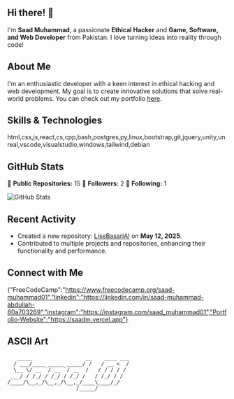 ## Hi there! 👋

I'm **Saad Muhammad**, a passionate **Ethical Hacker** and **Game, Software, and Web Developer** from Pakistan. I love turning ideas into reality through code!

## About Me

I'm an enthusiastic developer with a keen interest in ethical hacking and web development. My goal is to create innovative solutions that solve real-world problems. You can check out my portfolio [here](https://saadportfolio.rf.gd/).

## Skills & Technologies

html,css,js,react,cs,cpp,bash,postgres,py,linux,bootstrap,git,jquery,unity,unreal,vscode,visualstudio,windows,tailwind,debian

## GitHub Stats

🌟 **Public Repositories:** 15 
👥 **Followers:** 2 
👤 **Following:** 1 

![GitHub Stats](https://github-readme-stats.vercel.app/api?username=saad-muhammad01&show_icons=true&theme=radical)

## Recent Activity

- Created a new repository: [LiseBasariAI](https://github.com/saad-muhammad01/LiseBasariAI) on **May 12, 2025**.
- Contributed to multiple projects and repositories, enhancing their functionality and performance.

## Connect with Me

{"FreeCodeCamp":"https://www.freecodecamp.org/saad-muhammad01","linkedin":"https://linkedin.com/in/saad-muhammad-abdullah-80a703269","instagram":"https://instagram.com/saad_muhammad01","Portfolio-Website":"https://saadm.vercel.app"}

## ASCII Art

```
   _____                 __    ____ ___
  / ___/____ _____ _____/ /   / __ <  /
  \__ \/ __ `/ __ `/ __  /   / / / / / 
 ___/ / /_/ / /_/ / /_/ /   / /_/ / /  
/____/\__,_/\__,_/\__,_/____\____/_/   
                      /_____/          
```
